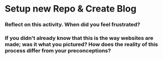 # Setup new Repo & Create Blog

### Reflect on this activity. When did you feel frustrated?



### If you didn't already know that this is the way websites are made; was it what you pictured? How does the reality of this process differ from your preconceptions?



